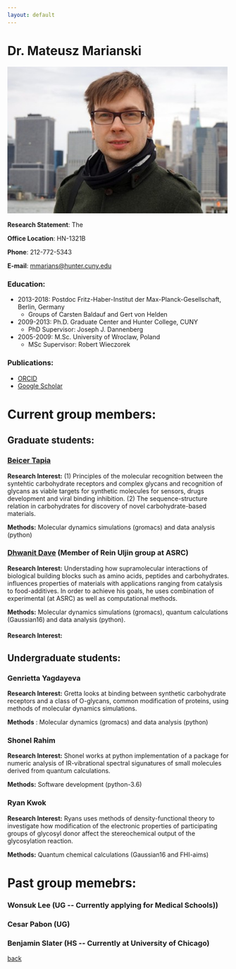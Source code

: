 ```yaml
---
layout: default
---
```


# Dr. Mateusz Marianski

<img src="/assets/img/MMarianski.jpg" alt="drawing" width="500" class="left"/>

**Research Statement**: The 




**Office Location**: HN-1321B

**Phone**: 212-772-5343

**E-mail**: mmarians@hunter.cuny.edu

### Education:

- 2013-2018: Postdoc Fritz-Haber-Institut der Max-Planck-Gesellschaft, Berlin, Germany
  - Groups of Carsten Baldauf and Gert von Helden
- 2009-2013: Ph.D. Graduate Center and Hunter College, CUNY                                                                                                             
  - PhD Supervisor: Joseph J. Dannenberg 
- 2005-2009: M.Sc. University of Wroclaw, Poland
  - MSc Supervisor: Robert Wieczorek

### Publications: 

- [ORCID](http://orcid.org/0000-0002-6566-9931)
- [Google Scholar](https://scholar.google.com/citations?user=UXI-3uUAAAAJ)

# Current group members:

## Graduate students:

### <a href="btapia@gradcenter.cuny.edu">Beicer Tapia</a> 

**Research Interest:** (1) Principles of the molecular recognition between the syntehtic carbohydrate receptors and complex glycans and recognition of glycans as viable targets for synthetic molecules for sensors, drugs development and viral binding inhibition. (2) The sequence-structure relation in carbohydrates for discovery of novel carbohydrate-based materials.  

**Methods:** Molecular dynamics simulations (gromacs) and data analysis (python)

### <a href="ddave@gradcenter.cuny.edu">Dhwanit Dave</a> (Member of Rein Uljin group at ASRC)

**Research Interest:** Understading how supramolecular interactions of biological building blocks such as amino acids, peptides and carbohydrates. influences properties of materials with applications ranging from catalysis to food-additives. In order to achieve his goals, he uses combination of experimental (at ASRC) as well as computational methods.

**Methods:** Molecular dynamics simulations (gromacs), quantum calculations (Gaussian16) and data analysis (python). 


#### Research Interest: 

## Undergraduate students:

### Genrietta Yagdayeva

**Research Interest:** Gretta looks at binding between synthetic carbohydrate receptors and a class of O-glycans, common modification of proteins, using methods of molecular dynamics simulations.

**Methods** : Molecular dynamics (gromacs) and data analysis (python) 

### Shonel Rahim 

**Research Interest:** Shonel works at python implementation of a package for numeric analysis of IR-vibrational spectral sigunatures of small molecules derived from quantum calculations. 

**Methods:** Software development (python-3.6)

### Ryan Kwok 

**Research Interest:** Ryans uses methods of density-functional theory to investigate how modification of the electronic properties of participating groups of glycosyl donor affect the stereochemical output of the glycosylation reaction.  

**Methods:** Quantum chemical calculations (Gaussian16 and FHI-aims)

# Past group memebrs:

### Wonsuk Lee (UG  -- Currently applying for Medical Schools))

### Cesar Pabon (UG)

### Benjamin Slater (HS -- Currently at University of Chicago)

[back](./)
